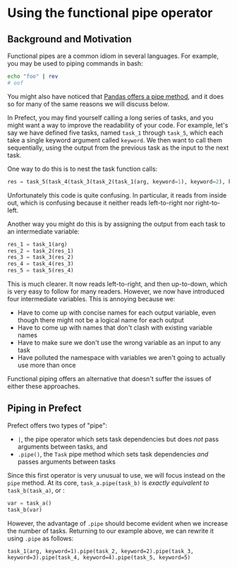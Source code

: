 # Using the functional pipe operator

## Background and Motivation
Functional pipes are a common idiom in several languages. 
For example, you may be used to piping commands in bash:
```bash
echo "foo" | rev
# oof
```
You might also have noticed that [Pandas offers a pipe method](https://pandas.pydata.org/docs/reference/api/pandas.DataFrame.pipe.html), and it does so for many of the same reasons we will discuss below.

In Prefect, you may find yourself calling a long series of tasks, and you might want a way to improve the readability of your code.
For example, let's say we have defined five tasks, named `task_1` through `task_5`, which each take a single keyword argument called `keyword`.
We then want to call them sequentially, using the output from the previous task as the input to the next task.

One way to do this is to nest the task function calls:
```python
res = task_5(task_4(task_3(task_2(task_1(arg, keyword=1), keyword=2), keyword=3), keyword=4), keyword=5)
```

Unfortunately this code is quite confusing.
In particular, it reads from inside out, which is confusing because it neither reads left-to-right nor right-to-left. 

Another way you might do this is by assigning the output from each task to an intermediate variable:
```python
res_1 = task_1(arg)
res_2 = task_2(res_1)
res_3 = task_3(res_2)
res_4 = task_4(res_3)
res_5 = task_5(res_4)
```

This is much clearer. 
It now reads left-to-right, and then up-to-down, which is very easy to follow for many readers.
However, we now have introduced four intermediate variables.
This is annoying because we:

* Have to come up with concise names for each output variable, even though there might not be a logical name for each output
* Have to come up with names that don't clash with existing variable names
* Have to make sure we don't use the wrong variable as an input to any task
* Have polluted the namespace with variables we aren't going to actually use more than once

Functional piping offers an alternative that doesn't suffer the issues of either these approaches.

## Piping in Prefect

Prefect offers two types of "pipe":
* `|`, the pipe operator which sets task dependencies but does *not* pass arguments between tasks, and
* `.pipe()`, the `Task` pipe method which sets task dependencies *and* passes arguments between tasks

Since this first operator is very unusual to use, we will focus instead on the `pipe` method.
At its core, `task_a.pipe(task_b)` is *exactly equivalent to* `task_b(task_a)`, or :
```python
var = task_a()
task_b(var)
```

However, the advantage of `.pipe` should become evident when we increase the number of tasks.
Returning to our example above, we can rewrite it using `.pipe` as follows:

```
task_1(arg, keyword=1).pipe(task_2, keyword=2).pipe(task_3, keyword=3).pipe(task_4, keyword=4).pipe(task_5, keyword=5)
```